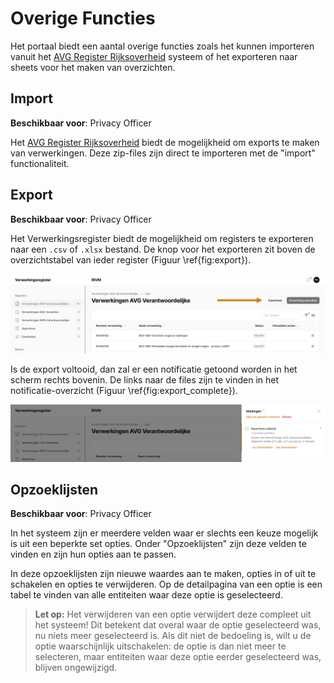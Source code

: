 # Overige Functies

Het portaal biedt een aantal overige functies zoals het kunnen importeren vanuit het [AVG Register Rijksoverheid](https://www.avgregisterrijksoverheid.nl/) systeem of het exporteren naar sheets voor het maken van overzichten.

## Import

**Beschikbaar voor**: Privacy Officer

Het [AVG Register Rijksoverheid](https://www.avgregisterrijksoverheid.nl/) biedt de mogelijkheid om exports te maken van verwerkingen. Deze zip-files zijn direct te importeren met de "import" functionaliteit.

## Export

**Beschikbaar voor**: Privacy Officer

Het Verwerkingsregister biedt de mogelijkheid om registers te exporteren naar een `.csv` of `.xlsx` bestand. De knop voor het exporteren zit boven de overzichtstabel van ieder register (Figuur \ref{fig:export}).

![Exporteren\label{fig:export}](./imgs/05_overige_functies/01_avg-responsible-processing-records_export.png)

Is de export voltooid, dan zal er een notificatie getoond worden in het scherm rechts bovenin. De links naar de files zijn te vinden in het notificatie-overzicht (Figuur \ref{fig:export_complete}).

![Exporteren voltooid\label{fig:export_complete}](./imgs/05_overige_functies/02_avg-responsible-processing-records_export_complete.png)

## Opzoeklijsten

**Beschikbaar voor**: Privacy Officer

In het systeem zijn er meerdere velden waar er slechts een keuze mogelijk is uit een beperkte set opties. Onder "Opzoeklijsten" zijn deze velden te vinden en zijn hun opties aan te passen.

In deze opzoeklijsten zijn nieuwe waardes aan te maken, opties in of uit te schakelen en opties te verwijderen. Op de detailpagina van een optie is een tabel te vinden van alle entiteiten waar deze optie is geselecteerd.

> **Let op:** Het verwijderen van een optie verwijdert deze compleet uit het systeem! Dit betekent dat overal waar de optie geselecteerd was, nu niets meer geselecteerd is. Als dit niet de bedoeling is, wilt u de optie waarschijnlijk uitschakelen: de optie is dan niet meer te selecteren, maar entiteiten waar deze optie eerder geselecteerd was, blijven ongewijzigd.
